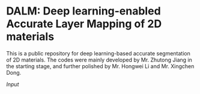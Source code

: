 # DALM: Deep learning-enabled Accurate Layer Mapping of 2D materials
This is a public repository for deep learning-based accurate segmentation of 2D materials. The codes were mainly developed by Mr. Zhutong Jiang in the starting stage, and further polished by Mr. Hongwei Li and Mr. Xingchen Dong. 

_Input_
